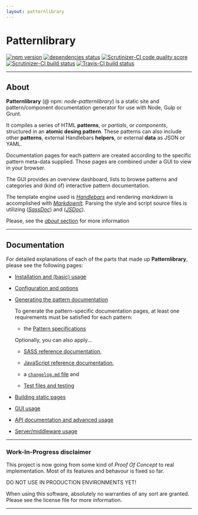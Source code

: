 ```yaml
---
layout: patternlibrary
---
```


# **Patternlibrary**



[![npm version](https://badge.fury.io/js/node-patternlibrary.svg)](https://badge.fury.io/js/node-patternlibrary "npm version")
[![dependencies status](https://david-dm.org/bb-drummer/node-patternlibrary.svg)](https://david-dm.org/bb-drummer/node-patternlibrary "dependencies status")
[![Scrutinizer-CI code quality score](https://scrutinizer-ci.com/g/bb-drummer/node-patternlibrary/badges/quality-score.png?b=master)](https://scrutinizer-ci.com/g/bb-drummer/node-patternlibrary/?branch=master "Scrutinizer-CI code quality score")
[![Scrutinizer-CI build status](https://scrutinizer-ci.com/g/bb-drummer/node-patternlibrary/badges/build.png?b=master)](https://scrutinizer-ci.com/g/bb-drummer/node-patternlibrary/build-status/master "Scrutinizer-CI build status")
[![Travis-CI build status](https://travis-ci.org/bb-drummer/node-patternlibrary.svg?branch=master)](https://travis-ci.org/bb-drummer/node-patternlibrary "Travis-CI build status")



---



## About


**Patternlibrary** (@ npm: _node-patternlibrary_) is a static site and pattern/component documentation generator for use with Node, Gulp or Grunt. 

It compiles a series of HTML **patterns**, or _partials_, or _components_, structured in an **atomic desing pattern**. These patterns can also include other **patterns**, external Handlebars **helpers**, or external **data** as JSON or YAML. 

Documentation pages for each pattern are created according to the specific pattern meta-data supplied. Those pages are combined under a GUI to view in your browser.

The GUI provides an overview dashboard, lists to browse patterns and categories and (kind of) interactive pattern documentation.

The template engine used is [*Handlebars*](http://handlebarsjs.com) and rendering _markdown_ is accomplished with [*MarkdownIt*](https://github.com/markdown-it/markdown-it). Parsing the style and script source files is utilizing ([*SassDoc*](http://sassdoc.com/)) and ([*JSDoc*](http://usejsdoc.org)).

Please, see the [*about* section](../readme.html) for more information



---



## Documentation



For detailed explanations of each of the parts that made up **Patternlibrary**, please see the following pages:



- [Installation and (basic) usage](./usage.html)

- [Configuration and options](./options.html)

- [Generating the pattern documentation](./patternspecs.html)

  To generate the pattern-specific documentation pages, at least one requirements must be satisfied for each pattern:

  - the [Pattern specifications](./patternspecs.html)
  
  
  Optionally, you can also apply...
  
  - [SASS reference documentation](./sassdoc.html),
  
  - [JavaScript reference documentation](./jsdoc.html),
  
  - a [`changelog.md` file](./changelog.html) and
  
  - [Test files and testing](./testing.html)
  
- [Building static pages](./staticpages.html)
  
- [GUI usage](./gui.html)
  
- [API documentation and advanced usage](./api.html)
  
- [Server/middleware usage](./middleware.html)





---

### Work-In-Progress disclaimer

This project is now going from some kind of *Proof Of Concept* to real implementation.
Most of its features and behavour is fixed so far.

DO NOT USE IN PRODUCTION ENVIRONMENTS YET!

When using this software, absolutely no warranties of any sort are granted. Please see the license file for more information.

---

